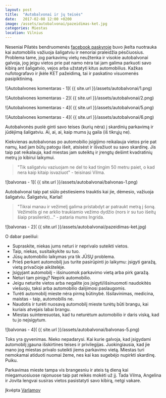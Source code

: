 ```yaml
---
layout: post
title:  "Autobalvonai ir jų teisės"
date:   2017-02-08 12:00 +0200
image: /assets/autobalvonai/pazeidimas-ket.jpg
categories: Miestas
location: Vilnius
---
```


Neseniai Pilatės bendruomenės <a href="https://www.facebook.com/groups/586668494793256/permalink/1086340198159414/">facebook paskyroje</a>
buvo įkelta nuotrauka kai automobilis važiuoja šaligatviu ir
nenoriai praleidžia pėsčiuosius. Problema tame, jog parkavimų vietų neužtenka ir visokie autobalvonai galvoja, 
jog jeigu vietos prie pat namo nėra tai jam galima parkuoti savo kibirą ant šaligatvio, vejos arba 
užstatyti kitus automobilius. Kažkas nufotografavo ir įkėle KET pažeidimą, tai ir paskatino visuomenės pasipiktinimą.

![Autobalvones komentaras - 1]( {{ site.url }}/assets/autobalvonai/1.png)

![Autobalvones komentaras - 2]( {{ site.url }}/assets/autobalvonai/2.png)

![Autobalvones komentaras - 4]( {{ site.url }}/assets/autobalvonai/5.png)

![Autobalvones komentaras - 4]( {{ site.url }}/assets/autobalvonai/6.png)

Autobalvonės puolė ginti savo teises (kurių nėra) į skardinių parkavimą ir jūdėjimą šaligatviu.
Ai, ai, ai, kaip mums jų gaila (iš tikrųjų ne).

Kiekvienas autobalvonas po automobilio įsigijimo reikalauja vietos prie pat namų, kad jam būtų patogu išeit, atsisėst ir
išvažiuot su savo skardinę. Jis taip pat reikalauja, kad miestas jam suteiktų ir įrengtų dešimt kvadratinių metrų jo
kibirui laikymui.

<blockquote>
    "Tik saligatviu vaziuojam ne del to kad tingim 50 metru paiet, o kad nera kaip kitaip isvaziuot" - teisinasi Vilma.
</blockquote>

![balvonas - 1]( {{ site.url }}/assets/autobalvonai/balvonas-1.png)

Autobalvonai taip pat siūlo pėstiesiems trauktis kai jie, dėmesio, važiuoja šaligatviu. Šaligatviu, Karlai!

<blockquote>
    "Tikrai manau ir vežimelį galima pristabdyt ar patraukt metrą į šoną. Vežimėlis gi ne arklio 
    traukiamio vežimo dydžio (nors ir su tuo išeitų šiaip prasilenkt)..." - pataria mums Ingrida.
</blockquote>

![balvonas - 2]( {{ site.url }}/assets/autobalvonai/pazeidimas-ket.jpg)

O dabar paeiliui:

* Supraskite, niekas jums neturi ir neprivalo suteikti vietos.
* Taip, niekas, susitaikykite su tuo.
* Jūsų automobilio laikymas yra tik JŪSŲ problema.
* Prieš perkant automobilį jus turite pasirūpinti jo laikymu: įsigyti garažą, vietą privačioje aikštelėje.
* Įsigyjant automobilį - išsinuomok parkavimo vietą arba pirk garažą.
* Neturi tam pinigų? Nepirk automobilio.
* Jeigu neturite vietos arba negalite jos įsigyti/išsinuomoti naudokitės viešuoju, taksi arba automobilio dalijimosi
paslaugomis.
* Turėti automobilį mieste nėra pirmą būtinybė. Išsilavinimas, medicina, maistas - taip, automobilis ne.
* Naudotis ir turėti nuosavą automobilį mieste turėtų būti brangu, kai kuriais atvejais labai brangu.
* Miestas suinteresuotas, kad tu neturėtum automobilio ir daris viską, kad tu jo neįsigytum.


![balvonas - 4]( {{ site.url }}/assets/autobalvonai/balvonas-5.png)

Toks yra gyvenimas. Nieko nepadarysi. Kai kurie galvoja, kad įsigydami automobilį įgauna išskirtines teises ir privilegijas.
Juokingiausia, kad jie mano jog miestas privalo suteikti jiems parkavimo vietą. Miestas turi nemokamai atiduoti nuomai
žeme, nes kai kas sugebėjo nupirkti skardinę. Puiku.

Parkavimas mieste tampa vis brangesniu ir ateis tą dieną kai miegamuosiuose rajonuose taip pat reikės mokėti už jį. Tada Vilma,
Angelina ir Jovita lengvai susiras vietos pasistatyti savo kibirą, netgi vakare.

<p class="smaller">Įkvėpta <a href="http://varlamov.ru/2226284.html"> Varlamov </a></p>






